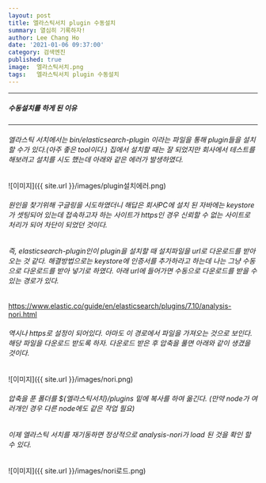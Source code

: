 ```yaml
---
layout: post
title: 엘라스틱서치 plugin 수동설치
summary: 열심히 기록하자!
author: Lee Chang Ho
date: '2021-01-06 09:37:00'
category: 검색엔진
published: true
image:  엘라스틱서치.png
tags:   엘라스틱서치 plugin 수동설치
---
```


 ---
##### 수동설치를 하게 된 이유
 ---

###### 엘라스틱 서치에서는 bin/elasticsearch-plugin 이라는 파일을 통해 plugin들을 설치할 수가 있다.(아주 좋은 tool이다.) 집에서 설치할 때는 잘 되었지만 회사에서 테스트를 해보려고 설치를 시도 했는데 아래와 같은 에러가 발생하였다.  
![이미지]({{ site.url }}/images/plugin설치에러.png)

###### 원인을 찾기위해 구글링을 시도하였더니 해답은 회사PC에 설치 된 자바에는 keystore가 셋팅되어 있는데 접속하고자 하는 사이트가 https인 경우 신뢰할 수 없는 사이트로 처리가 되어 차단이 되었던 것이다.  
###### 즉, elasticsearch-plugin인이  plugin을 설치할 때 설치파일을 url로 다운로드를 받아오는 것 같다.  해결방법으로는 keystore에 인증서를 추가하라고 하는데 나는 그냥 수동으로 다운로드를 받아 넣기로 하였다.  아래 url에 들어가면 수동으로 다운로드를 받을 수 있는 경로가 있다.   
https://www.elastic.co/guide/en/elasticsearch/plugins/7.10/analysis-nori.html  
###### 역시나 https로 설정이 되어있다. 아마도 이 경로에서 파일을 가져오는 것으로 보인다.  해당 파일을 다운로드 받도록 하자.  다운로드 받은 후 압축을 풀면 아래와 같이 생겼을 것이다.  
![이미지]({{ site.url }}/images/nori.png)

###### 압축을 푼 폴더를 ${엘라스틱서치}/plugins 밑에 복사를 하여 옮긴다. (만약 node가 여러개인 경우 다른 node에도 같은 작업 필요)  
###### 이제 엘라스틱 서치를 재기동하면 정상적으로 analysis-nori가 load 된 것을 확인 할 수 있다.  
![이미지]({{ site.url }}/images/nori로드.png)

<!--stackedit_data:
eyJoaXN0b3J5IjpbMTk5MzA3OTUxNSwtMTM2MjQ2NzQ0NCwtMT
cwNjQyODAzMSw5NTMzMDAyOTAsLTQ1MDU2MzY5MywyMTQyMjg0
NjE0XX0=
-->